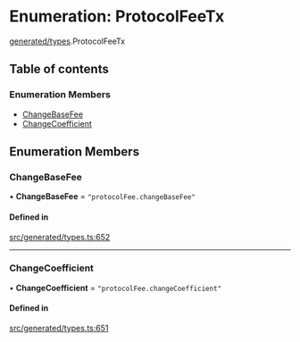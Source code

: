 # Enumeration: ProtocolFeeTx

[generated/types](../wiki/generated.types).ProtocolFeeTx

## Table of contents

### Enumeration Members

- [ChangeBaseFee](../wiki/generated.types.ProtocolFeeTx#changebasefee)
- [ChangeCoefficient](../wiki/generated.types.ProtocolFeeTx#changecoefficient)

## Enumeration Members

### ChangeBaseFee

• **ChangeBaseFee** = ``"protocolFee.changeBaseFee"``

#### Defined in

[src/generated/types.ts:652](https://github.com/PolymeshAssociation/polymesh-private-sdk/blob/dd40dc5f/src/generated/types.ts#L652)

___

### ChangeCoefficient

• **ChangeCoefficient** = ``"protocolFee.changeCoefficient"``

#### Defined in

[src/generated/types.ts:651](https://github.com/PolymeshAssociation/polymesh-private-sdk/blob/dd40dc5f/src/generated/types.ts#L651)
